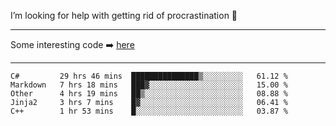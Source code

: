 I’m looking for help with getting rid of procrastination 🤔

-----

Some interesting code :arrow_right: [here](https://github.com/zhen8838/playground)

-----

<!--START_SECTION:waka-->
```text
C#         29 hrs 46 mins  ███████████████▒░░░░░░░░░   61.12 % 
Markdown   7 hrs 18 mins   ███▓░░░░░░░░░░░░░░░░░░░░░   15.00 % 
Other      4 hrs 19 mins   ██▒░░░░░░░░░░░░░░░░░░░░░░   08.88 % 
Jinja2     3 hrs 7 mins    █▓░░░░░░░░░░░░░░░░░░░░░░░   06.41 % 
C++        1 hr 53 mins    █░░░░░░░░░░░░░░░░░░░░░░░░   03.87 % 
```
<!--END_SECTION:waka-->

<!--
**zhen8838/zhen8838** is a ✨ _special_ ✨ repository because its `README.md` (this file) appears on your GitHub profile.

Here are some ideas to get you started:

- 🔭 I’m currently working on ...
- 🌱 I’m currently learning ...
- 👯 I’m looking to collaborate on ...
 ...
- 💬 Ask me about ...
- 📫 How to reach me: ...
- 😄 Pronouns: ...
- ⚡ Fun fact: ...
-->
